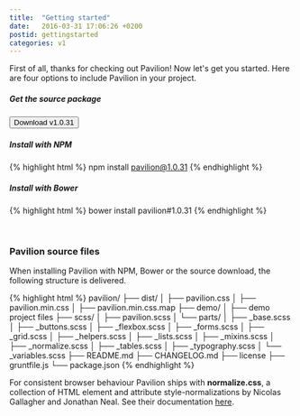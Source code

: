 ```yaml
---
title:  "Getting started"
date:   2016-03-31 17:06:26 +0200
postid: gettingstarted
categories: v1
---
```


First of all, thanks for checking out Pavilion! Now let's get you started. Here are four options to include Pavilion in your project.

##### Get the source package

<a href="https://github.com/getpavilion/pavilion/archive/v1.0.31.zip" rel="nofollow" download>
    <button class="button-default">Download v1.0.31</button>
</a>

##### Install with NPM
{% highlight html %}
npm install pavilion@1.0.31
{% endhighlight %}

##### Install with Bower
{% highlight html %}
bower install pavilion#1.0.31
{% endhighlight %}

<br>

### Pavilion source files
When installing Pavilion with NPM, Bower or the source download, the following structure is delivered.

{% highlight html %}
pavilion/
├── dist/
│   ├── pavilion.css
│   ├── pavilion.min.css
│   ├── pavilion.min.css.map
├── demo/
│   ├── demo project files
├── scss/
│   ├── pavilion.scss
│   └── parts/
│       ├── _base.scss
│       ├── _buttons.scss
│       ├── _flexbox.scss
│       ├── _forms.scss
│       ├── _grid.scss
│       ├── _helpers.scss
│       ├── _lists.scss
│       ├── _mixins.scss
│       ├── _normalize.scss
│       ├── _tables.scss
│       ├── _typography.scss
│       └── _variables.scss
├── README.md
├── CHANGELOG.md
├── license
├── gruntfile.js
└── package.json
{% endhighlight %}

For consistent browser behaviour Pavilion ships with **normalize.css**, a collection of HTML element and attribute style-normalizations by Nicolas Gallagher and Jonathan Neal.
See their documentation [here](http://necolas.github.io/normalize.css/).

